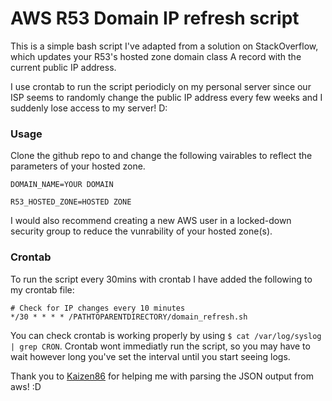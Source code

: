 # AWS R53 Domain IP refresh script

This is a simple bash script I've adapted from a solution on StackOverflow, which updates your R53's hosted zone domain class A record with the current public IP address.

I use crontab to run the script periodicly on my personal server since our ISP seems to randomly change the public IP address every few weeks and I suddenly lose access to my server! D:

### Usage 

Clone the github repo to and change the following vairables to reflect the parameters of your hosted zone. 

```
DOMAIN_NAME=YOUR DOMAIN

R53_HOSTED_ZONE=HOSTED ZONE
```

I would also recommend creating a new AWS user in a locked-down security group to reduce the vunrability of your hosted zone(s).

### Crontab

To run the script every 30mins with crontab I have added the following to my crontab file:

```
# Check for IP changes every 10 minutes
*/30 * * * * /PATHTOPARENTDIRECTORY/domain_refresh.sh
```
You can check crontab is working properly by using `$ cat /var/log/syslog | grep CRON`. Crontab wont immediatly run the script, so you may have to wait however long you've set the interval until you start seeing logs.

Thank you to [Kaizen86](https://github.com/Kaizen86) for helping me with parsing the JSON output from aws! :D

